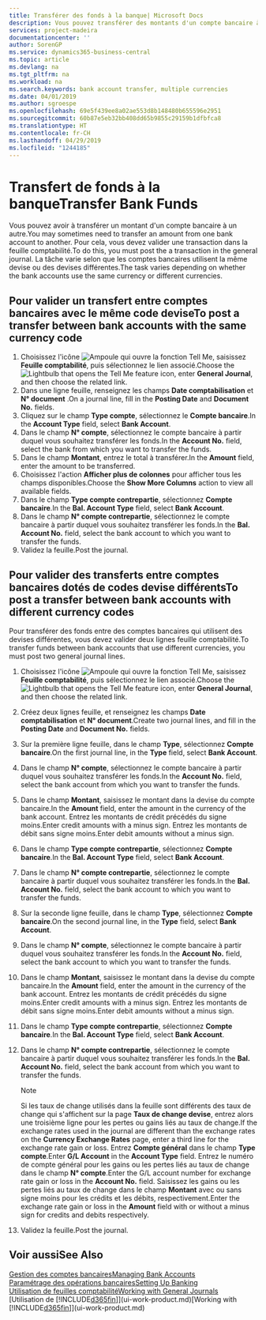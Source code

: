 ```yaml
---
title: Transférer des fonds à la banque| Microsoft Docs
description: Vous pouvez transférer des montants d'un compte bancaire à un autre, y compris dans différentes devises, en validant la transaction dans la feuille comptabilité.
services: project-madeira
documentationcenter: ''
author: SorenGP
ms.service: dynamics365-business-central
ms.topic: article
ms.devlang: na
ms.tgt_pltfrm: na
ms.workload: na
ms.search.keywords: bank account transfer, multiple currencies
ms.date: 04/01/2019
ms.author: sgroespe
ms.openlocfilehash: 69e5f439ee8a02ae553d8b148480b655596e2951
ms.sourcegitcommit: 60b87e5eb32bb408dd65b9855c29159b1dfbfca8
ms.translationtype: HT
ms.contentlocale: fr-CH
ms.lasthandoff: 04/29/2019
ms.locfileid: "1244185"
---
```

# <a name="transfer-bank-funds"></a><span data-ttu-id="dc566-103">Transfert de fonds à la banque</span><span class="sxs-lookup"><span data-stu-id="dc566-103">Transfer Bank Funds</span></span>
<span data-ttu-id="dc566-104">Vous pouvez avoir à transférer un montant d'un compte bancaire à un autre.</span><span class="sxs-lookup"><span data-stu-id="dc566-104">You may sometimes need to transfer an amount from one bank account to another.</span></span> <span data-ttu-id="dc566-105">Pour cela, vous devez valider une transaction dans la feuille comptabilité.</span><span class="sxs-lookup"><span data-stu-id="dc566-105">To do this, you must post the a transaction in the general journal.</span></span> <span data-ttu-id="dc566-106">La tâche varie selon que les comptes bancaires utilisent la même devise ou des devises différentes.</span><span class="sxs-lookup"><span data-stu-id="dc566-106">The task varies depending on whether the bank accounts use the same currency or different currencies.</span></span>

## <a name="to-post-a-transfer-between-bank-accounts-with-the-same-currency-code"></a><span data-ttu-id="dc566-107">Pour valider un transfert entre comptes bancaires avec le même code devise</span><span class="sxs-lookup"><span data-stu-id="dc566-107">To post a transfer between bank accounts with the same currency code</span></span>
1. <span data-ttu-id="dc566-108">Choisissez l'icône ![Ampoule qui ouvre la fonction Tell Me](media/ui-search/search_small.png "Dites-moi ce que vous voulez faire"), saisissez **Feuille comptabilité**, puis sélectionnez le lien associé.</span><span class="sxs-lookup"><span data-stu-id="dc566-108">Choose the ![Lightbulb that opens the Tell Me feature](media/ui-search/search_small.png "Tell me what you want to do") icon, enter **General Journal**, and then choose the related link.</span></span>
2. <span data-ttu-id="dc566-109">Dans une ligne feuille, renseignez les champs **Date comptabilisation** et **N° document** .</span><span class="sxs-lookup"><span data-stu-id="dc566-109">On a journal line, fill in the **Posting Date** and **Document No.** fields.</span></span>
3. <span data-ttu-id="dc566-110">Cliquez sur le champ **Type compte**, sélectionnez le **Compte bancaire**.</span><span class="sxs-lookup"><span data-stu-id="dc566-110">In the **Account Type** field, select **Bank Account**.</span></span>
4. <span data-ttu-id="dc566-111">Dans le champ **N° compte**, sélectionnez le compte bancaire à partir duquel vous souhaitez transférer les fonds.</span><span class="sxs-lookup"><span data-stu-id="dc566-111">In the **Account No.** field, select the bank from which you want to transfer the funds.</span></span>
5. <span data-ttu-id="dc566-112">Dans le champ **Montant**, entrez le total à transférer.</span><span class="sxs-lookup"><span data-stu-id="dc566-112">In the **Amount** field, enter the amount to be transferred.</span></span>
6. <span data-ttu-id="dc566-113">Choisissez l'action **Afficher plus de colonnes** pour afficher tous les champs disponibles.</span><span class="sxs-lookup"><span data-stu-id="dc566-113">Choose the **Show More Columns** action to view all available fields.</span></span>
7. <span data-ttu-id="dc566-114">Dans le champ **Type compte contrepartie**, sélectionnez **Compte bancaire**.</span><span class="sxs-lookup"><span data-stu-id="dc566-114">In the **Bal. Account Type** field, select **Bank Account**.</span></span>
8. <span data-ttu-id="dc566-115">Dans le champ **N° compte contrepartie**, sélectionnez le compte bancaire à partir duquel vous souhaitez transférer les fonds.</span><span class="sxs-lookup"><span data-stu-id="dc566-115">In the **Bal. Account No.** field, select the bank account to which you want to transfer the funds.</span></span>
9. <span data-ttu-id="dc566-116">Validez la feuille.</span><span class="sxs-lookup"><span data-stu-id="dc566-116">Post the journal.</span></span>

## <a name="to-post-a-transfer-between-bank-accounts-with-different-currency-codes"></a><span data-ttu-id="dc566-117">Pour valider des transferts entre comptes bancaires dotés de codes devise différents</span><span class="sxs-lookup"><span data-stu-id="dc566-117">To post a transfer between bank accounts with different currency codes</span></span>
<span data-ttu-id="dc566-118">Pour transférer des fonds entre des comptes bancaires qui utilisent des devises différentes, vous devez valider deux lignes feuille comptabilité.</span><span class="sxs-lookup"><span data-stu-id="dc566-118">To transfer funds between bank accounts that use different currencies, you must post two general journal lines.</span></span>

1. <span data-ttu-id="dc566-119">Choisissez l'icône ![Ampoule qui ouvre la fonction Tell Me](media/ui-search/search_small.png "Dites-moi ce que vous voulez faire"), saisissez **Feuille comptabilité**, puis sélectionnez le lien associé.</span><span class="sxs-lookup"><span data-stu-id="dc566-119">Choose the ![Lightbulb that opens the Tell Me feature](media/ui-search/search_small.png "Tell me what you want to do") icon, enter **General Journal**, and then choose the related link.</span></span>
2. <span data-ttu-id="dc566-120">Créez deux lignes feuille, et renseignez les champs **Date comptabilisation** et **N° document**.</span><span class="sxs-lookup"><span data-stu-id="dc566-120">Create two journal lines, and fill in the **Posting Date** and **Document No.** fields.</span></span>
3. <span data-ttu-id="dc566-121">Sur la première ligne feuille, dans le champ **Type**, sélectionnez **Compte bancaire**.</span><span class="sxs-lookup"><span data-stu-id="dc566-121">On the first journal line, in the **Type** field, select **Bank Account**.</span></span>
4. <span data-ttu-id="dc566-122">Dans le champ **N° compte**, sélectionnez le compte bancaire à partir duquel vous souhaitez transférer les fonds.</span><span class="sxs-lookup"><span data-stu-id="dc566-122">In the **Account No.** field, select the bank account from which you want to transfer the funds.</span></span>
5. <span data-ttu-id="dc566-123">Dans le champ **Montant**, saisissez le montant dans la devise du compte bancaire.</span><span class="sxs-lookup"><span data-stu-id="dc566-123">In the **Amount** field, enter the amount in the currency of the bank account.</span></span> <span data-ttu-id="dc566-124">Entrez les montants de crédit précédés du signe moins.</span><span class="sxs-lookup"><span data-stu-id="dc566-124">Enter credit amounts with a minus sign.</span></span> <span data-ttu-id="dc566-125">Entrez les montants de débit sans signe moins.</span><span class="sxs-lookup"><span data-stu-id="dc566-125">Enter debit amounts without a minus sign.</span></span>
6. <span data-ttu-id="dc566-126">Dans le champ **Type compte contrepartie**, sélectionnez **Compte bancaire**.</span><span class="sxs-lookup"><span data-stu-id="dc566-126">In the **Bal. Account Type** field, select **Bank Account**.</span></span>
7. <span data-ttu-id="dc566-127">Dans le champ **N° compte contrepartie**, sélectionnez le compte bancaire à partir duquel vous souhaitez transférer les fonds.</span><span class="sxs-lookup"><span data-stu-id="dc566-127">In the **Bal. Account No.** field, select the bank account to which you want to transfer the funds.</span></span>
8. <span data-ttu-id="dc566-128">Sur la seconde ligne feuille, dans le champ **Type**, sélectionnez **Compte bancaire**.</span><span class="sxs-lookup"><span data-stu-id="dc566-128">On the second journal line, in the **Type** field, select **Bank Account**.</span></span>
9. <span data-ttu-id="dc566-129">Dans le champ **N° compte**, sélectionnez le compte bancaire à partir duquel vous souhaitez transférer les fonds.</span><span class="sxs-lookup"><span data-stu-id="dc566-129">In the **Account No.** field, select the bank account to which you want to transfer the funds.</span></span>
10. <span data-ttu-id="dc566-130">Dans le champ **Montant**, saisissez le montant dans la devise du compte bancaire.</span><span class="sxs-lookup"><span data-stu-id="dc566-130">In the **Amount** field, enter the amount in the currency of the bank account.</span></span> <span data-ttu-id="dc566-131">Entrez les montants de crédit précédés du signe moins.</span><span class="sxs-lookup"><span data-stu-id="dc566-131">Enter credit amounts with a minus sign.</span></span> <span data-ttu-id="dc566-132">Entrez les montants de débit sans signe moins.</span><span class="sxs-lookup"><span data-stu-id="dc566-132">Enter debit amounts without a minus sign.</span></span>
11. <span data-ttu-id="dc566-133">Dans le champ **Type compte contrepartie**, sélectionnez **Compte bancaire**.</span><span class="sxs-lookup"><span data-stu-id="dc566-133">In the **Bal. Account Type** field, select **Bank Account**.</span></span>  
12. <span data-ttu-id="dc566-134">Dans le champ **N° compte contrepartie**, sélectionnez le compte bancaire à partir duquel vous souhaitez transférer les fonds.</span><span class="sxs-lookup"><span data-stu-id="dc566-134">In the **Bal. Account No.** field, select the bank account from which you want to transfer the funds.</span></span>

    > [!NOTE]  
    > <span data-ttu-id="dc566-135">Si les taux de change utilisés dans la feuille sont différents des taux de change qui s'affichent sur la page **Taux de change devise**, entrez alors une troisième ligne pour les pertes ou gains liés au taux de change.</span><span class="sxs-lookup"><span data-stu-id="dc566-135">If the exchange rates used in the journal are different than the exchange rates on the **Currency Exchange Rates** page, enter a third line for the exchange rate gain or loss.</span></span> <span data-ttu-id="dc566-136">Entrez **Compte général** dans le champ **Type compte**.</span><span class="sxs-lookup"><span data-stu-id="dc566-136">Enter **G/L Account** in the **Account Type** field.</span></span> <span data-ttu-id="dc566-137">Entrez le numéro de compte général pour les gains ou les pertes liés au taux de change dans le champ **N° compte**.</span><span class="sxs-lookup"><span data-stu-id="dc566-137">Enter the G/L account number for exchange rate gain or loss in the **Account No.** field.</span></span> <span data-ttu-id="dc566-138">Saisissez les gains ou les pertes liés au taux de change dans le champ **Montant** avec ou sans signe moins pour les crédits et les débits, respectivement.</span><span class="sxs-lookup"><span data-stu-id="dc566-138">Enter the exchange rate gain or loss in the **Amount** field with or without a minus sign for credits and debits respectively.</span></span>
13. <span data-ttu-id="dc566-139">Validez la feuille.</span><span class="sxs-lookup"><span data-stu-id="dc566-139">Post the journal.</span></span>

## <a name="see-also"></a><span data-ttu-id="dc566-140">Voir aussi</span><span class="sxs-lookup"><span data-stu-id="dc566-140">See Also</span></span>
[<span data-ttu-id="dc566-141">Gestion des comptes bancaires</span><span class="sxs-lookup"><span data-stu-id="dc566-141">Managing Bank Accounts</span></span>](bank-manage-bank-accounts.md)  
[<span data-ttu-id="dc566-142">Paramétrage des opérations bancaires</span><span class="sxs-lookup"><span data-stu-id="dc566-142">Setting Up Banking</span></span>](bank-setup-banking.md)  
[<span data-ttu-id="dc566-143">Utilisation de feuilles comptabilité</span><span class="sxs-lookup"><span data-stu-id="dc566-143">Working with General Journals</span></span>](ui-work-general-journals.md)  
<span data-ttu-id="dc566-144">[Utilisation de [!INCLUDE[d365fin](includes/d365fin_md.md)]](ui-work-product.md)</span><span class="sxs-lookup"><span data-stu-id="dc566-144">[Working with [!INCLUDE[d365fin](includes/d365fin_md.md)]](ui-work-product.md)</span></span>
